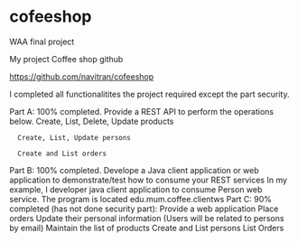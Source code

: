 # cofeeshop
WAA final project

My project Coffee shop github

https://github.com/navitran/cofeeshop

I completed all functionalitites the project required except the part security.

Part A: 100% completed.  Provide a REST API to perform the operations below.
      Create, List, Delete, Update products

      Create, List, Update persons

      Create and List orders

 Part B: 100% completed. Develope a Java client application or web application to demonstrate/test how to consume your REST services
      In my example, I developer java client application to consume Person web service.
      The program is located edu.mum.coffee.clientws
 Part C: 90% completed (has not done security part): Provide a web application
      Place orders
      Update their personal information (Users will be related to persons by email)
      Maintain the list of products
      Create and List persons
      List Orders
